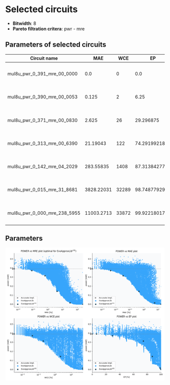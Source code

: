 
Selected circuits
===================
 - **Bitwidth**: 8
 - **Pareto filtration critera**: pwr - mre


Parameters of selected circuits
----------------------------

| Circuit name | MAE | WCE | EP | MRE | Download |
| --- |  --- | --- | --- | --- | --- | 
| mul8u_pwr_0_391_mre_00_0000 | 0.0 | 0 | 0.0 | 0.0 |  [Verilog generic](mul8u_pwr_0_391_mre_00_0000_gen.v) [Verilog PDK45](mul8u_pwr_0_391_mre_00_0000_pdk45.v)  [C](mul8u_pwr_0_391_mre_00_0000.c) |
| mul8u_pwr_0_390_mre_00_0053 | 0.125 | 2 | 6.25 | 0.0052957238 |  [Verilog generic](mul8u_pwr_0_390_mre_00_0053_gen.v) [Verilog PDK45](mul8u_pwr_0_390_mre_00_0053_pdk45.v)  [C](mul8u_pwr_0_390_mre_00_0053.c) |
| mul8u_pwr_0_371_mre_00_0830 | 2.625 | 26 | 29.296875 | 0.082996751 |  [Verilog generic](mul8u_pwr_0_371_mre_00_0830_gen.v) [Verilog PDK45](mul8u_pwr_0_371_mre_00_0830_pdk45.v)  [C](mul8u_pwr_0_371_mre_00_0830.c) |
| mul8u_pwr_0_313_mre_00_6390 | 21.19043 | 122 | 74.2919921875 | 0.639008929 |  [Verilog generic](mul8u_pwr_0_313_mre_00_6390_gen.v) [Verilog PDK45](mul8u_pwr_0_313_mre_00_6390_pdk45.v)  [C](mul8u_pwr_0_313_mre_00_6390.c) |
| mul8u_pwr_0_142_mre_04_2029 | 283.55835 | 1408 | 87.3138427734 | 4.2028813062 |  [Verilog generic](mul8u_pwr_0_142_mre_04_2029_gen.v) [Verilog PDK45](mul8u_pwr_0_142_mre_04_2029_pdk45.v)  [C](mul8u_pwr_0_142_mre_04_2029.c) |
| mul8u_pwr_0_015_mre_31_8681 | 3828.22031 | 32289 | 98.7487792969 | 31.8680553168 |  [Verilog generic](mul8u_pwr_0_015_mre_31_8681_gen.v) [Verilog PDK45](mul8u_pwr_0_015_mre_31_8681_pdk45.v)  [C](mul8u_pwr_0_015_mre_31_8681.c) |
| mul8u_pwr_0_000_mre_238_5955 | 11003.2713 | 33872 | 99.9221801758 | 238.595502512 |  [Verilog generic](mul8u_pwr_0_000_mre_238_5955_gen.v) [Verilog PDK45](mul8u_pwr_0_000_mre_238_5955_pdk45.v)  [C](mul8u_pwr_0_000_mre_238_5955.c) |
    
Parameters
--------------
![Parameters figure](fig.png)
             